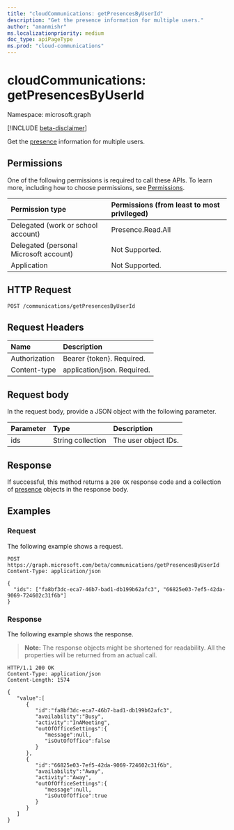 ```yaml
---
title: "cloudCommunications: getPresencesByUserId"
description: "Get the presence information for multiple users."
author: "ananmishr"
ms.localizationpriority: medium
doc_type: apiPageType
ms.prod: "cloud-communications"
---
```


# cloudCommunications: getPresencesByUserId

Namespace: microsoft.graph

[!INCLUDE [beta-disclaimer](../../includes/beta-disclaimer.md)]

Get the [presence](../resources/presence.md) information for multiple users.

## Permissions
One of the following permissions is required to call these APIs. To learn more, including how to choose permissions, see [Permissions](/graph/permissions-reference).

| Permission type | Permissions (from least to most privileged)                  |
| :-------------- | :----------------------------------------------------------- |
| Delegated (work or school account)     | Presence.Read.All                         |
| Delegated (personal Microsoft account) | Not Supported.                         |
| Application                            | Not Supported.                                  |

## HTTP Request
<!-- { "blockType": "ignored" } -->
```http
POST /communications/getPresencesByUserId
```

## Request Headers
| Name          | Description               |
|:--------------|:--------------------------|
| Authorization | Bearer {token}. Required. |
|Content-type | application/json. Required. |


## Request body

In the request body, provide a JSON object with the following parameter.

| Parameter      | Type    |Description|
|:---------------|:--------|:----------|
|ids|String collection|The user object IDs.|

## Response

If successful, this method returns a `200 OK` response code and a collection of [presence](../resources/presence.md) objects in the response body.


## Examples

### Request
The following example shows a request.


<!-- {
  "blockType": "request",
  "name": "get-presence-multiple-users"
}-->

```http
POST https://graph.microsoft.com/beta/communications/getPresencesByUserId
Content-Type: application/json

{
  "ids": ["fa8bf3dc-eca7-46b7-bad1-db199b62afc3", "66825e03-7ef5-42da-9069-724602c31f6b"]
}
```

### Response

The following example shows the response.

> **Note:** The response objects might be shortened for readability. All the properties will be returned from an actual call.

<!-- {
  "blockType": "response",
  "name": "get-presence-multiple-users",
  "truncated": "true",
  "@odata.type": "microsoft.graph.presence"
}-->

```http
HTTP/1.1 200 OK
Content-Type: application/json
Content-Length: 1574

{
   "value":[
      {
         "id":"fa8bf3dc-eca7-46b7-bad1-db199b62afc3",
         "availability":"Busy",
         "activity":"InAMeeting",
         "outOfOfficeSettings":{
            "message":null,
            "isOutOfOffice":false
         }
      },
      {
         "id":"66825e03-7ef5-42da-9069-724602c31f6b",
         "availability":"Away",
         "activity":"Away",
         "outOfOfficeSettings":{
            "message":null,
            "isOutOfOffice":true
         }
      }
   ]
}
```

<!-- uuid: 8fcb5dbc-d5aa-4681-8e31-b001d5168d79
2015-10-25 14:57:30 UTC -->
<!--
{
  "type": "#page.annotation",
  "description": "List Presence Information",
  "keywords": "",
  "section": "documentation",
  "tocPath": "",
  "suppressions": [
  ]
}
-->



